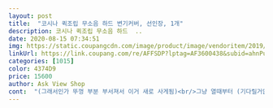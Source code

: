 ```yaml
---
layout: post 
title:  "코시나 퀵조립 무소음 하드 변기커버, 선인장, 1개" 
description: 코시나 퀵조립 무소음 하드  ..
date: 2020-08-15 07:34:51 
img: https://static.coupangcdn.com/image/product/image/vendoritem/2019/08/07/4944691574/4df1a332-49e1-49d0-844f-0947dd65b713.jpg 
linkUrl: https://link.coupang.com/re/AFFSDP?lptag=AF3600438&subid=ahnPublicAsk&pageKey=242512282&itemId=770178137&vendorItemId=4944691574&traceid=V0-113-6476b725a3380e7d 
categories: [1015] 
color: 4374D9 
price: 15600 
author: Ask View Shop 
cont:  "(그래서인가 뚜껑 부분 부서져서 이거 새로 사게됨)<br/>그냥 열때부터 (기다릴거없이)연달아 두번 탕탕 열어주면 안닫힘<br/>근데 이건 크게 불편하지 않아요 ㅎㅎ<br/>나사만 제 사진데로 결합 되어있으면 파란색 고정판 놓고 그 위로 나사  돌리기만 하면 끝!<br/>너무 좋은데요?<br/>다른 분들은 쉽게 하세요^^<br/>문어다리같이 네 개 다리 있는 기둥이 나사 조이면서 변기 안에서 벌어져서 고정되요<br/>변기 커버가 오래 돼서 교체하려고 구매했습니다.<br/> 설치와 교체가 간편하게 잘 돼있습니다.<br/> 설치할 때 익숙하지 않아서 나사를 여러 번 헛돌리느라 시간이 오래 걸린 건 제 탓이겠죠ㅋㅋ 무늬도 예쁘고 변기를 전체적으로 잘 덮어주고 물이 안쪽으로 튀지 않아서 깨끗하게 쓸 수 있어요.<br/> 아쉬운 건 무소음 기능이 생각보다 잘 안됩니다.<br/>  변기 커버가 일반 변기 내리는 것과 비슷한 속도로 확 떨어지고 힘을 조그만 가해도 그냥 팍 떨어지면서 결국 같은 소음이 생겨서요.<br/> 살살 톡 쳐야 한 23cm 위까지 확 떨어졌다가 천천히 떨어지면서 부딪히는 소리가 안 나네요.<br/> 무소음 기능을 기대했는데 아쉽고요.<br/> 배송올 때 당연히 에어캡으로 쌓여있겠지 생각했는데 그게 아니어서 박스도 엄청 커서 그 안에서 계속 부딪히고 다른 택배 박스랑도 부딪혔을 꺼 생각하니까 좀 화나더라고요.<br/> 그래서 기스도 생겼나 싶구요.<br/> 로켓배송은 원래 그런 건지는 모르겠네요... <br/><br/>사용하려고 뚜껑 열었을때 한번만 열면 다시 닫히려고해요<br/>설치하는 부분이 사진처럼 고정이 아니라 유동적으로 움직여서<br/>소리에 민감한데 초딩 아이들이 있다보니<br/>시끄럽게 내려오던 변기가 소리가 안나니 너무 좋아요<br/>아무리 가르쳐도 쾅쾅쾅... <br/>ㅋㅋㅋㅋ<br/>알고보니  쉬운데 설명서 부족으로 고생 좀 했네요<br/>제 껀 나사가 다 풀려있는데 어쩌란건지<br/>평범한 변기에는 웬만하면 다 맞을듯<br/>포장에 설명서 없는 줄 알고 여기저기 찾아보다가 한시간 걸려했네요<br/>포장에도 순서만 나와있지 나사 결합 모양은 없어서 오래걸렸어요<br/>한 번 고정한 다음에도 위에 버튼 누르기만 하면 변기만 쉽게 빠져서 세척도 간편!!<br/>한가지 단점이랄까.<br/>.<br/><br/>" 
---
```

